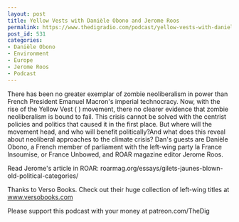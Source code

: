 ```yaml
---
layout: post
title: Yellow Vests with Danièle Obono and Jerome Roos
permalink: https://www.thedigradio.com/podcast/yellow-vests-with-daniele-obono-and-jerome-roos/index.html
post_id: 531
categories: 
- Danièle Obono
- Environment
- Europe
- Jerome Roos
- Podcast
---
```


There has been no greater exemplar of zombie neoliberalism in power than French President Emanuel Macron's imperial technocracy. Now, with the rise of the Yellow Vest (
) movement, there no clearer evidence that zombie neoliberalism is bound to fail. This crisis cannot be solved with the centrist policies and politics that caused it in the first place. But where will the movement head, and who will benefit politically?And what does this reveal about neoliberal approaches to the climate crisis? Dan's guests are Danièle Obono, a French member of parliament with the left-wing party la France Insoumise, or France Unbowed, and ROAR magazine editor Jerome Roos.

Read Jerome's article in ROAR: roarmag.org/essays/gilets-jaunes-blown-old-political-categories/

Thanks to Verso Books. Check out their huge collection of left-wing titles at www.versobooks.com

Please support this podcast with your money at patreon.com/TheDig